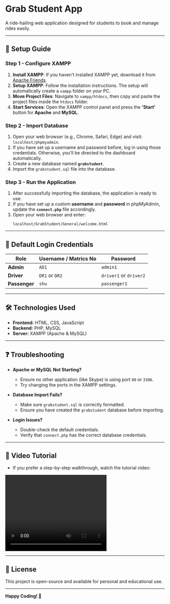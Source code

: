 # Grab Student App

A ride-hailing web application designed for students to book and manage rides easily.

---

## 🚀 Setup Guide

### Step 1 - Configure XAMPP
1. **Install XAMPP**: If you haven't installed XAMPP yet, download it from [Apache Friends](https://www.apachefriends.org/).
2. **Setup XAMPP**: Follow the installation instructions. The setup will automatically create a `xampp` folder on your PC.
3. **Move Project Files**: Navigate to `xampp/htdocs`, then copy and paste the project files inside the `htdocs` folder.
4. **Start Services**: Open the XAMPP control panel and press the **'Start'** button for **Apache** and **MySQL**.

### Step 2 - Import Database
1. Open your web browser (e.g., Chrome, Safari, Edge) and visit: `localhost/phpmyadmin`.
2. If you have set up a username and password before, log in using those credentials. Otherwise, you'll be directed to the dashboard automatically.
3. Create a new database named **`grabstudent`**.
4. Import the `grabstudent.sql` file into the database.

### Step 3 - Run the Application
1. After successfully importing the database, the application is ready to use.
2. If you have set up a custom **username** and **password** in phpMyAdmin, update the **`connect.php`** file accordingly.
3. Open your web browser and enter:
   ```
   localhost/GrabStudent/General/welcome.html
   ```

---

## 🔑 Default Login Credentials

| Role      | Username / Matrics No | Password     |
|-----------|----------------------|-------------|
| **Admin** | `AD1`                | `admin1`    |
| **Driver** | `DR1` or `DR2`      | `driver1` or `driver2` |
| **Passenger** | `shu`            | `passenger1` |

---

## 🛠 Technologies Used
- **Frontend:** HTML, CSS, JavaScript
- **Backend:** PHP, MySQL
- **Server:** XAMPP (Apache & MySQL)

---

## ❓ Troubleshooting
- **Apache or MySQL Not Starting?**
  - Ensure no other application (like Skype) is using port `80` or `3306`.
  - Try changing the ports in the XAMPP settings.

- **Database Import Fails?**
  - Make sure `grabstudent.sql` is correctly formatted.
  - Ensure you have created the `grabstudent` database before importing.

- **Login Issues?**
  - Double-check the default credentials.
  - Verify that `connect.php` has the correct database credentials.

---

## 🎥 Video Tutorial
- If you prefer a step-by-step walkthrough, watch the tutorial video:

<video width="320" height="240" controls>
  <source src="tutorial.mp4" type="video/mp4">
</video>

---

## 📜 License
This project is open-source and available for personal and educational use.

---

**Happy Coding! 🚀**


